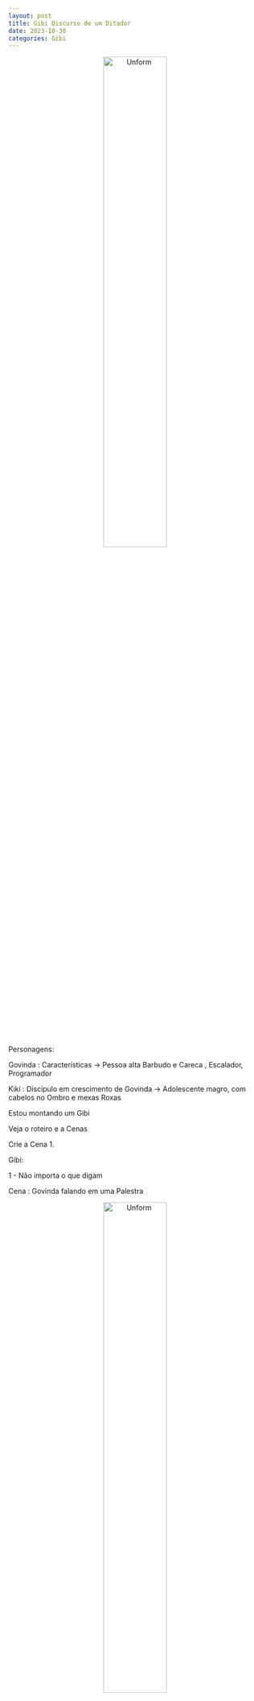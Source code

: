 ```yaml
---
layout: post
title: Gibi Discurso de um Ditador
date: 2023-10-30
categories: Gibi
---
```


<p align="center">
<img src="{{ site.baseurl }}/images/2023-10-30-Discurdo-de-um-Ditador.png" height="50%" width="50%" alt="Unform" />
</p>

Personagens:

Govinda : Características -> Pessoa alta Barbudo e Careca , Escalador, Programador

Kiki : Discípulo em crescimento de Govinda -> Adolescente magro, com cabelos no Ombro e mexas Roxas

Estou montando um Gibi

Veja o roteiro e a Cenas

Crie a Cena 1.


Gibi:

1 - Não importa o que digam

Cena : Govinda falando em uma Palestra

<p align="center">
<img src="{{ site.baseurl }}/images/2023-10-30-Discurdo-de-um-Ditador.png" height="50%" width="50%" alt="Unform" />
</p>

2 - Desde que seja algo que interesse as pessoas, 

Cena : Govinda apontando para a plateia

<p align="center">
<img src="{{ site.baseurl }}/images/2023-10-30-Discurdo-de-um-Ditador-2.png" height="50%" width="50%" alt="Unform" />
</p>

3 - Exemplo de dialogo 

<p align="center">
<img src="{{ site.baseurl }}/images/2023-10-30-Discurdo-de-um-Ditador-3.png" height="50%" width="50%" alt="Unform" />
</p>

    3.1 - Atenção, Atenção, por favor !

    Cena : Govinda Falando para o Time de desenvolvimento

<p align="center">
<img src="{{ site.baseurl }}/images/2023-10-30-Discurdo-de-um-Ditador-3.1.png" height="50%" width="50%" alt="Unform" />
</p>

    3.2 - Temos uma noticia da matrix e teremos o Bonus de $ 1.000 Dolares!

    Cena : Todos empolgados a já ligando para seus familizares falando da Boa noticia , todos felices 

<p align="center">
<img src="{{ site.baseurl }}/images/2023-10-30-Discurdo-de-um-Ditador-3.2.png" height="50%" width="50%" alt="Unform" />
</p>



    3.3 - Govinda e Kiki vontam para a sale e Kiki pergunta, "Vamos mesmo ter esse Bonus", Govinda fala, não, nem pensar, agora vai falar lá pra eles.

    Cena : Kiki desmentindo a informação dada anteriormente, todos fruntrados e indignados.

<p align="center">
<img src="{{ site.baseurl }}/images/2023-10-30-Discurdo-de-um-Ditador-3.3.png" height="50%" width="50%" alt="Unform" />
</p>

4 - Descurso de Vendedor do ano de Kiki

Cena Kiki em uma Bancada fazendo um discurso.

<p align="center">
<img src="{{ site.baseurl }}/images/2023-10-30-Discurdo-de-um-Ditador-4.png" height="50%" width="50%" alt="Unform" />
</p>

4.1 - Kiki se lembrando dos encinamentos de Govinda sobre ser voce mesmo, 


<p align="center">
<img src="{{ site.baseurl }}/images/2023-10-30-Discurdo-de-um-Ditador-4.1.png" height="50%" width="50%" alt="Unform" />
</p>

4.2 - 

Dialogo: [Govinda] - Kiki, vc não se sente uma pessoa autoritária tipo um ditador? O Melhor discurso é quando vc é vc mesmo.

Cena : Kiki conversando com Govinda, pensando em como escrever o Discurso de Vendedor do Ano e imprecionar a plateia

<p align="center">
<img src="{{ site.baseurl }}/images/2023-10-30-Discurdo-de-um-Ditador-4.2.png" height="50%" width="50%" alt="Unform" />
</p>



5 - 

Cena : O Discurso

- Kiki, bate na mesa
- Tem gestos de Auto confiança
- Faz um discurso populista, carregado de mentiras e promessas que ele não poderia cumprir.

<p align="center">
<img src="{{ site.baseurl }}/images/2023-10-30-Discurdo-de-um-Ditador-5.png" height="50%" width="50%" alt="Unform" />
</p>

<p align="center">
<img src="{{ site.baseurl }}/images/2023-10-30-Discurdo-de-um-Ditador-5.1.png" height="50%" width="50%" alt="Unform" />
</p>

<p align="center">
<img src="{{ site.baseurl }}/images/2023-10-30-Discurdo-de-um-Ditador-5.2.png" height="50%" width="50%" alt="Unform" />
</p>


6 - A plateia vai ao delirio e todos adoram o Discurso de Kiki

7 - Govinda reclete

Ainda bem que Kiki conseguiu chamar a atencao de 1000 pessoas?

Uma ironia pois os Ditadore apaixonaram pessoas com essa técnica de Discurso a muito tempo. E atraiam milhoes para ouvi-los.


---



<p align="center">
<img src="{{ site.baseurl }}/images/2023-10-30-Gibi--Discurdo-de-um-Ditador-Dialogos.jpeg" height="50%" width="50%" alt="Unform" />
</p>


<p align="center">
<img src="{{ site.baseurl }}/images/2023-10-30-Gibi--Discurdo-de-um-Ditador-Dialogos-2.jpeg" height="50%" width="50%" alt="Unform" />
</p>

<p align="center">
<img src="{{ site.baseurl }}/images/2023-10-30-Gibi--Discurdo-de-um-Ditador-Dialogos-3.jpeg" height="50%" width="50%" alt="Unform" />
</p>

<p align="center">
<img src="{{ site.baseurl }}/images/2023-10-30-Gibi--Discurdo-de-um-Ditador-Dialogos-4.jpeg" height="50%" width="50%" alt="Unform" />
</p>

<p align="center">
<img src="{{ site.baseurl }}/images/2023-10-30-Gibi--Discurdo-de-um-Ditador-Dialogos-5.jpeg" height="50%" width="50%" alt="Unform" />
</p>

<p align="center">
<img src="{{ site.baseurl }}/images/2023-10-30-Gibi--Discurdo-de-um-Ditador-Dialogos-6.jpeg" height="50%" width="50%" alt="Unform" />
</p>

<p align="center">
<img src="{{ site.baseurl }}/images/2023-10-30-Gibi--Discurdo-de-um-Ditador-Dialogos-7.jpeg" height="50%" width="50%" alt="Unform" />
</p>

<p align="center">
<img src="{{ site.baseurl }}/images/2023-10-30-Gibi--Discurdo-de-um-Ditador-Dialogos-8.jpeg" height="50%" width="50%" alt="Unform" />
</p>

<p align="center">
<img src="{{ site.baseurl }}/images/2023-10-30-Gibi--Discurdo-de-um-Ditador-Dialogos-9.jpeg" height="50%" width="50%" alt="Unform" />
</p>

<p align="center">
<img src="{{ site.baseurl }}/images/2023-10-30-Gibi--Discurdo-de-um-Ditador-Dialogos-10.jpeg" height="50%" width="50%" alt="Unform" />
</p>

<p align="center">
<img src="{{ site.baseurl }}/images/2023-10-30-Gibi--Discurdo-de-um-Ditador-Dialogos-11.jpeg" height="50%" width="50%" alt="Unform" />
</p>

<p align="center">
<img src="{{ site.baseurl }}/images/2023-10-30-Gibi--Discurdo-de-um-Ditador-Dialogos-12.jpeg" height="50%" width="50%" alt="Unform" />
</p>

<p align="center">
<img src="{{ site.baseurl }}/images/2023-10-30-Gibi--Discurdo-de-um-Ditador-Dialogos-13.jpeg" height="50%" width="50%" alt="Unform" />
</p>

<p align="center">
<img src="{{ site.baseurl }}/images/2023-10-30-Gibi--Discurdo-de-um-Ditador-Dialogos-14.jpeg" height="50%" width="50%" alt="Unform" />
</p>

<p align="center">
<img src="{{ site.baseurl }}/images/2023-10-30-Gibi--Discurdo-de-um-Ditador-Dialogos-15.jpeg" height="50%" width="50%" alt="Unform" />
</p>

<p align="center">
<img src="{{ site.baseurl }}/images/2023-10-30-Gibi--Discurdo-de-um-Ditador-Dialogos-16.jpeg" height="50%" width="50%" alt="Unform" />
</p>

<p align="center">
<img src="{{ site.baseurl }}/images/2023-10-30-Gibi--Discurdo-de-um-Ditador-Dialogos-17.jpeg" height="50%" width="50%" alt="Unform" />
</p>

<p align="center">
<img src="{{ site.baseurl }}/images/2023-10-30-Gibi--Discurdo-de-um-Ditador-Dialogos-18.jpeg" height="50%" width="50%" alt="Unform" />
</p>


<p align="center">
<img src="{{ site.baseurl }}/images/2023-10-30-Gibi--Discurdo-de-um-Ditador-Dialogos-19.jpeg" height="50%" width="50%" alt="Unform" />
</p>
